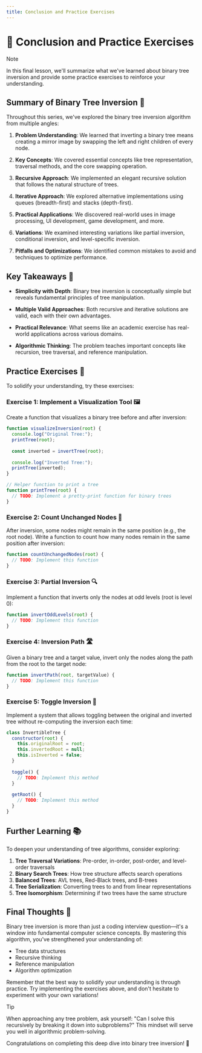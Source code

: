 ```yaml
---
title: Conclusion and Practice Exercises
---
```


# 🎯 Conclusion and Practice Exercises

> [!NOTE]
> In this final lesson, we'll summarize what we've learned about binary tree inversion and provide some practice exercises to reinforce your understanding.

## Summary of Binary Tree Inversion 📝

Throughout this series, we've explored the binary tree inversion algorithm from multiple angles:

1. **Problem Understanding**: We learned that inverting a binary tree means creating a mirror image by swapping the left and right children of every node.

2. **Key Concepts**: We covered essential concepts like tree representation, traversal methods, and the core swapping operation.

3. **Recursive Approach**: We implemented an elegant recursive solution that follows the natural structure of trees.

4. **Iterative Approach**: We explored alternative implementations using queues (breadth-first) and stacks (depth-first).

5. **Practical Applications**: We discovered real-world uses in image processing, UI development, game development, and more.

6. **Variations**: We examined interesting variations like partial inversion, conditional inversion, and level-specific inversion.

7. **Pitfalls and Optimizations**: We identified common mistakes to avoid and techniques to optimize performance.

## Key Takeaways 🔑

- **Simplicity with Depth**: Binary tree inversion is conceptually simple but reveals fundamental principles of tree manipulation.

- **Multiple Valid Approaches**: Both recursive and iterative solutions are valid, each with their own advantages.

- **Practical Relevance**: What seems like an academic exercise has real-world applications across various domains.

- **Algorithmic Thinking**: The problem teaches important concepts like recursion, tree traversal, and reference manipulation.

## Practice Exercises 💪

To solidify your understanding, try these exercises:

### Exercise 1: Implement a Visualization Tool 🖼️

Create a function that visualizes a binary tree before and after inversion:

```javascript
function visualizeInversion(root) {
  console.log("Original Tree:");
  printTree(root);
  
  const inverted = invertTree(root);
  
  console.log("Inverted Tree:");
  printTree(inverted);
}

// Helper function to print a tree
function printTree(root) {
  // TODO: Implement a pretty-print function for binary trees
}
```

### Exercise 2: Count Unchanged Nodes 🔢

After inversion, some nodes might remain in the same position (e.g., the root node). Write a function to count how many nodes remain in the same position after inversion:

```javascript
function countUnchangedNodes(root) {
  // TODO: Implement this function
}
```

### Exercise 3: Partial Inversion 🔍

Implement a function that inverts only the nodes at odd levels (root is level 0):

```javascript
function invertOddLevels(root) {
  // TODO: Implement this function
}
```

### Exercise 4: Inversion Path 🛣️

Given a binary tree and a target value, invert only the nodes along the path from the root to the target node:

```javascript
function invertPath(root, targetValue) {
  // TODO: Implement this function
}
```

### Exercise 5: Toggle Inversion 🔄

Implement a system that allows toggling between the original and inverted tree without re-computing the inversion each time:

```javascript
class InvertibleTree {
  constructor(root) {
    this.originalRoot = root;
    this.invertedRoot = null;
    this.isInverted = false;
  }
  
  toggle() {
    // TODO: Implement this method
  }
  
  getRoot() {
    // TODO: Implement this method
  }
}
```

## Further Learning 📚

To deepen your understanding of tree algorithms, consider exploring:

1. **Tree Traversal Variations**: Pre-order, in-order, post-order, and level-order traversals
2. **Binary Search Trees**: How tree structure affects search operations
3. **Balanced Trees**: AVL trees, Red-Black trees, and B-trees
4. **Tree Serialization**: Converting trees to and from linear representations
5. **Tree Isomorphism**: Determining if two trees have the same structure

## Final Thoughts 💭

Binary tree inversion is more than just a coding interview question—it's a window into fundamental computer science concepts. By mastering this algorithm, you've strengthened your understanding of:

- Tree data structures
- Recursive thinking
- Reference manipulation
- Algorithm optimization

Remember that the best way to solidify your understanding is through practice. Try implementing the exercises above, and don't hesitate to experiment with your own variations!

> [!TIP]
> When approaching any tree problem, ask yourself: "Can I solve this recursively by breaking it down into subproblems?" This mindset will serve you well in algorithmic problem-solving.

Congratulations on completing this deep dive into binary tree inversion! 🎉 
